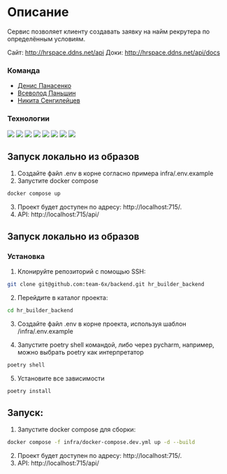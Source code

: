 # Описание
Сервис позволяет клиенту создавать заявку на найм рекрутера по определённым условиям.

Сайт: http://hrspace.ddns.net/api
Доки: http://hrspace.ddns.net/api/docs

### Команда

- [Денис Панасенко](https://github.com/pandenic)
- [Всеволод Паньшин](https://github.com/VPanshin)
- [Никита Сенгилейцев](https://github.com/NikAfraim)

### Технологии
![](https://img.shields.io/badge/fastAPI-009485?logo=fastapi&logoColor=white&style=for-the-badge)
![](https://img.shields.io/badge/PostgreSQL-blue?logo=postgresql&logoColor=white&style=for-the-badge)
![](https://img.shields.io/badge/SQLalchemy-778877?logo=sqlalchemy&logoColor=white&style=for-the-badge)
![](https://img.shields.io/badge/docker-blue?logo=docker&logoColor=white&style=for-the-badge)
![](https://img.shields.io/badge/UVcorn-purple?logo=uvcorn&logoColor=white&style=for-the-badge)
![](https://img.shields.io/badge/poetry-ad998b?logo=poetry&logoColor=white&style=for-the-badge)
![](https://img.shields.io/badge/alembic-yellow?logo=alembic&logoColor=white&style=for-the-badge)
![](https://img.shields.io/badge/githubactions-black?logo=githubactions&logoColor=white&style=for-the-badge)


## Запуск локально из образов
1. Создайте файл .env в корне согласно примера infra/.env.example
2. Запустите docker compose
```bash
docker compose up
```
3. Проект будет доступен по адресу: http://localhost:715/.
4. API: http://localhost:715/api/

## Запуск локально из образов
### Установка

1. Клонируйте репозиторий с помощью SSH:
```bash
git clone git@github.com:team-6x/backend.git hr_builder_backend
```

2. Перейдите в каталог проекта:
```bash
cd hr_builder_backend
```

3. Создайте файл .env в корне проекта, используя шаблон /infra/.env.example

4. Запустите poetry shell командой, либо через pycharm, например, можно выбрать poetry как интерпретатор
```bash
poetry shell
```

5. Установите все зависимости
```bash
poetry install
```
## Запуск:
1. Запустите docker compose для сборки:
```bash
docker compose -f infra/docker-compose.dev.yml up -d --build
```

2. Проект будет доступен по адресу: http://localhost:715/.
3. API: http://localhost:715/api/
